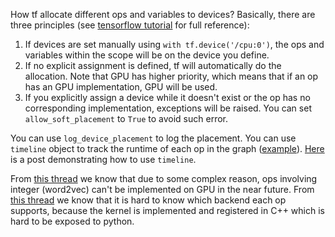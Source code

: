 How tf allocate different ops and variables to devices? Basically, there are three principles (see [tensorflow tutorial][link:tfgpututorial] for full reference):

1. If devices are set manually using `with tf.device('/cpu:0')`, the ops and variables within the scope will be on the device you define.
2. If no explicit assignment is defined, tf will automatically do the allocation. Note that GPU has higher priority, which means that if an op has an GPU implementation, GPU will be used.
3. If you explicitly assign a device while it doesn't exist or the op has no corresponding implementation, exceptions will be raised. You can set `allow_soft_placement` to `True` to avoid such error.

You can use `log_device_placement` to log the placement. You can use `timeline` object to track the runtime of each op in the graph ([example][link:tftimeline]). [Here][link:tftimelinetutorial] is a post demonstrating how to use `timeline`.

From [this thread][link:tfw2vissue] we know that due to some complex reason, ops involving integer (word2vec) can't be implemented on GPU in the near future.
From [this thread][link:tfopdevice] we know that it is hard to know which backend each op supports, because the kernel is implemented and registered in C++ which is hard to be exposed to python.

[link:tfgpututorial]: https://www.tensorflow.org/tutorials/using_gpu
[link:tftimeline]: https://stackoverflow.com/questions/37751739/tensorflow-code-optimization-strategy/
[link:tfw2vissue]: https://github.com/tensorflow/tensorflow/issues/2849
[link:tfopdevice]: https://github.com/tensorflow/tensorflow/issues/2502
[link:tftimelinetutorial]: https://medium.com/towards-data-science/howto-profile-tensorflow-1a49fb18073d